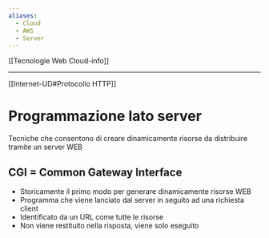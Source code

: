 ```yaml
---
aliases:
  - Cloud
  - AWS
  - Server
---
```

[[Tecnologie Web Cloud-info]]

---

[[Internet-UD#Protocollo HTTP]]

# Programmazione lato server

Tecniche che consentono di creare dinamicamente risorse da distribuire tramite un server WEB

## CGI = Common Gateway Interface
- Storicamente il primo modo per generare dinamicamente risorse WEB
- Programma che viene lanciato dal server in seguito ad una richiesta client
- Identificato da un URL come tutte le risorse
- Non viene restituito nella risposta, viene solo eseguito 



